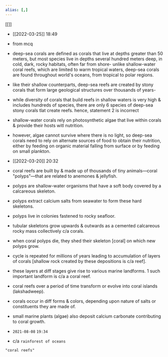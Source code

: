 ```yaml
---
alias: [,]
---
```

[[]]

- [[2022-03-25]] 18:49
- from mcq
- deep-sea corals are defined as corals that live at depths greater than 50 meters, but most species live in depths several hundred meters deep, in cold, dark, rocky habitats, often far from shore- unlike shallow-water coral reefs, which are limited to warm tropical waters, deep-sea corals are found throughout world's oceans, from tropical to polar regions. 
- like their shallow counterparts, deep-sea reefs are created by stony corals that form large geological structures over thousands of years-
- while diversity of corals that build reefs in shallow waters is very high & includes hundreds of species, there are only 6 species of deep-sea stony corals tlat create reefs. hence, statement 2 is incorrect
- shallow-water corals rely on photosynthetic algae that live within corals & provide their hosts witl nutrition.
- however, algae cannot survive where there is no light, so deep-sea corals need to rely on alternate sources of food to obtain their nutrition, either by feeding on organic material falling from surface or by feeding on small plankton.

- [[2022-03-20]] 20:32
- coral reefs are built by & made up of thousands of tiny animals—coral "polyps"—that are related to anemones & jellyfish.
- polyps are shallow-water organisms that have a soft body covered by a calcareous skeleton.
- polyps extract calcium salts from seawater to form these hard skeletons.
- polyps live in colonies fastened to rocky seafloor.
- tubular skeletons grow upwards & outwards as a cemented calcareous rocky mass collectively c/a corals.
- when coral polyps die, they shed their skeleton [coral] on which new polyps grow.
- cycle is repeated for millions of years leading to accumulation of layers of corals [shallow rock created by these depositions is c/a reef].
- these layers at diff stages give rise to various marine landforms. 1 such important landform is c/a a coral reef.
- coral reefs over a period of time transform or evolve into coral islands (lakshadweep).
- corals occur in diff forms & colors, depending upon nature of salts or constituents they are made of.
- small marine plants (algae) also deposit calcium carbonate contributing to coral growth.

- `2021-08-08` `19:34`
- c/a `rainforest of oceans`
```query
"coral reefs"
```